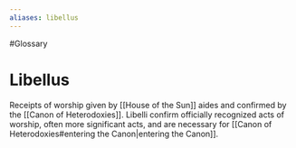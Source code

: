 ```yaml
---
aliases: libellus
---
```

#Glossary 
# Libellus

Receipts of worship given by [[House of the Sun]] aides and confirmed by the [[Canon of Heterodoxies]]. Libelli confirm officially recognized acts of worship, often more significant acts, and are necessary for [[Canon of Heterodoxies#entering the Canon|entering the Canon]].